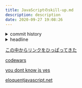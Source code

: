 ```yaml
---
title: JavaScriptのskill-up.md
description: description
date: 2020-09-27 19:08:26
---
```

<!-- history area start -->
<details><summary>commit history</summary><div><ol>

</ol></div></details>
<!-- history area end -->
<!-- toc area start -->
<details><summary>headline</summary><div>
<!-- START doctoc -->
<!-- END doctoc -->

</div></details>

<!-- toc area end -->
[この中からリンクをひっぱってきた](https://www.reddit.com/r/javascript/comments/3aw1j4/improving_my_javascript_skills/)

[codewars](https://www.codewars.com/dashboard)

[you dont know js yes](https://github.com/getify/You-Dont-Know-JS)

[eloquentjavascript.net](https://eloquentjavascript.net/10_modules.html)
